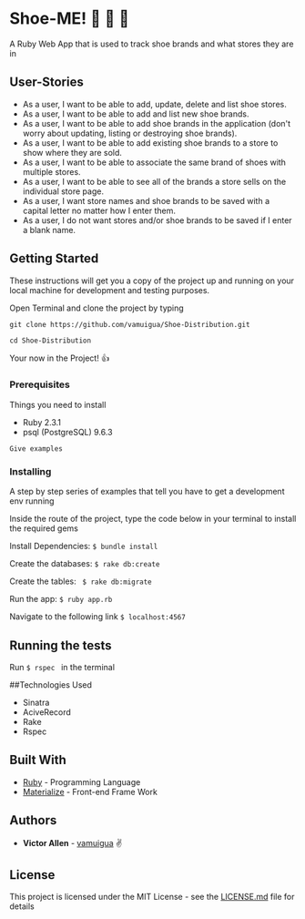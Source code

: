 # Shoe-ME! 👞 👠 👟
A Ruby Web App that is used to track shoe brands and what stores they are in

## User-Stories

* As a user, I want to be able to add, update, delete and list shoe stores.
* As a user, I want to be able to add and list new shoe brands.
* As a user, I want to be able to add shoe brands in the application (don't worry about updating, listing or destroying shoe brands).
* As a user, I want to be able to add existing shoe brands to a store to show where they are sold.
* As a user, I want to be able to associate the same brand of shoes with multiple stores.
* As a user, I want to be able to see all of the brands a store sells on the individual store page.
* As a user, I want store names and shoe brands to be saved with a capital letter no matter how I enter them.
* As a user, I do not want stores and/or shoe brands to be saved if I enter a blank name.

## Getting Started

These instructions will get you a copy of the project up and running on your local machine for development and testing purposes.

Open Terminal and clone the project by typing

```
git clone https://github.com/vamuigua/Shoe-Distribution.git

cd Shoe-Distribution
```
Your now in the Project! 👍

### Prerequisites

Things you need to install

* Ruby 2.3.1
* psql (PostgreSQL) 9.6.3

```
Give examples
```

### Installing

A step by step series of examples that tell you have to get a development env running

Inside the route of the project, type the code below in your terminal to install the required gems

Install Dependencies: ```$ bundle install```

Create the databases: ```$ rake db:create```

Create the tables: ``` $ rake db:migrate```

Run the app: ```$ ruby app.rb```

Navigate to the following link ```$ localhost:4567```

## Running the tests

Run ```$ rspec ``` in the terminal

##Technologies Used

* Sinatra
* AciveRecord
* Rake
* Rspec

## Built With

* [Ruby](https://www.ruby-lang.org/en/) - Programming Language
* [Materialize](http://materializecss.com/) - Front-end Frame Work 


## Authors

* **Victor Allen** - [vamuigua](https://github.com/vamuigua) :v:

## License

This project is licensed under the MIT License - see the [LICENSE.md](LICENSE.md) file for details